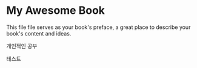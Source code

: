 # My Awesome Book

This file file serves as your book's preface, a great place to describe your book's content and ideas.

개인적인 공부

테스트

